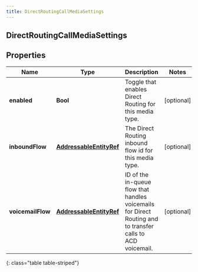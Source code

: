 ```yaml
---
title: DirectRoutingCallMediaSettings
---
```

## DirectRoutingCallMediaSettings

## Properties

|Name | Type | Description | Notes|
|------------ | ------------- | ------------- | -------------|
| **enabled** | **Bool** | Toggle that enables Direct Routing for this media type. | [optional] |
| **inboundFlow** | [**AddressableEntityRef**](AddressableEntityRef.html) | The Direct Routing inbound flow id for this media type. | [optional] |
| **voicemailFlow** | [**AddressableEntityRef**](AddressableEntityRef.html) | ID of the in-queue flow that handles voicemails for Direct Routing and to transfer calls to ACD voicemail. | [optional] |
{: class="table table-striped"}


